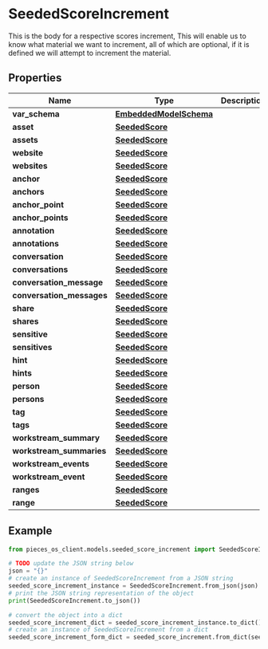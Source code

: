 # SeededScoreIncrement

This is the body for a respective scores increment,  This will enable us to know what material we want to increment, all of which are optional, if it is defined we will attempt to increment the material.

## Properties

Name | Type | Description | Notes
------------ | ------------- | ------------- | -------------
**var_schema** | [**EmbeddedModelSchema**](EmbeddedModelSchema) |  | [optional] 
**asset** | [**SeededScore**](SeededScore) |  | [optional] 
**assets** | [**SeededScore**](SeededScore) |  | [optional] 
**website** | [**SeededScore**](SeededScore) |  | [optional] 
**websites** | [**SeededScore**](SeededScore) |  | [optional] 
**anchor** | [**SeededScore**](SeededScore) |  | [optional] 
**anchors** | [**SeededScore**](SeededScore) |  | [optional] 
**anchor_point** | [**SeededScore**](SeededScore) |  | [optional] 
**anchor_points** | [**SeededScore**](SeededScore) |  | [optional] 
**annotation** | [**SeededScore**](SeededScore) |  | [optional] 
**annotations** | [**SeededScore**](SeededScore) |  | [optional] 
**conversation** | [**SeededScore**](SeededScore) |  | [optional] 
**conversations** | [**SeededScore**](SeededScore) |  | [optional] 
**conversation_message** | [**SeededScore**](SeededScore) |  | [optional] 
**conversation_messages** | [**SeededScore**](SeededScore) |  | [optional] 
**share** | [**SeededScore**](SeededScore) |  | [optional] 
**shares** | [**SeededScore**](SeededScore) |  | [optional] 
**sensitive** | [**SeededScore**](SeededScore) |  | [optional] 
**sensitives** | [**SeededScore**](SeededScore) |  | [optional] 
**hint** | [**SeededScore**](SeededScore) |  | [optional] 
**hints** | [**SeededScore**](SeededScore) |  | [optional] 
**person** | [**SeededScore**](SeededScore) |  | [optional] 
**persons** | [**SeededScore**](SeededScore) |  | [optional] 
**tag** | [**SeededScore**](SeededScore) |  | [optional] 
**tags** | [**SeededScore**](SeededScore) |  | [optional] 
**workstream_summary** | [**SeededScore**](SeededScore) |  | [optional] 
**workstream_summaries** | [**SeededScore**](SeededScore) |  | [optional] 
**workstream_events** | [**SeededScore**](SeededScore) |  | [optional] 
**workstream_event** | [**SeededScore**](SeededScore) |  | [optional] 
**ranges** | [**SeededScore**](SeededScore) |  | [optional] 
**range** | [**SeededScore**](SeededScore) |  | [optional] 

## Example

```python
from pieces_os_client.models.seeded_score_increment import SeededScoreIncrement

# TODO update the JSON string below
json = "{}"
# create an instance of SeededScoreIncrement from a JSON string
seeded_score_increment_instance = SeededScoreIncrement.from_json(json)
# print the JSON string representation of the object
print(SeededScoreIncrement.to_json())

# convert the object into a dict
seeded_score_increment_dict = seeded_score_increment_instance.to_dict()
# create an instance of SeededScoreIncrement from a dict
seeded_score_increment_form_dict = seeded_score_increment.from_dict(seeded_score_increment_dict)
```


